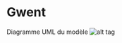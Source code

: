 # Gwent
Diagramme UML du modèle
![alt tag](https://raw.github.com/MaestracciDamien/Gwent/blob/master/Gwent.svg)
